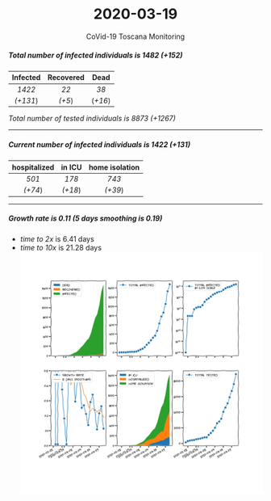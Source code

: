 <div align='center'>

# 2020-03-19
CoVid-19 Toscana Monitoring
</div>

##### Total number of infected individuals is 1482 (+152)
Infected | Recovered | Dead
:---: | :---: | :---:
*1422* | *22* | *38*
*(+131*) | *(+5*) | (*+16*)

*Total number of tested individuals is 8873 (+1267)*
***
##### Current number of infected individuals is 1422 (+131)
hospitalized | in ICU | home isolation
:---: | :---: | :---:
*501* |*178* |*743*
*(+74*) |*(+18*) |*(+39*)
***
##### Growth rate is 0.11 (5 days smoothing is 0.19)
- *time to 2x* is 6.41 days
- *time to 10x* is 21.28 days
![stats][stats]

[stats]: stats_Toscana.png
